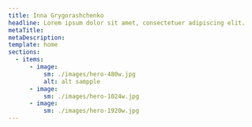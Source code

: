 ```yaml
---
title: Inna Grygorashchenko
headline: Lorem ipsum dolor sit amet, consectetuer adipiscing elit.
metaTitle: 
metaDescription: 
template: home
sections:
  - items:
      - image:
          sm: ./images/hero-480w.jpg
          alt: alt sampple
      - image:
          sm: ./images/hero-1024w.jpg
      - image:
          sm: ./images/hero-1920w.jpg
---
```

